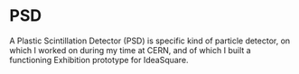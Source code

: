 # PSD
A Plastic Scintillation Detector (PSD) is specific kind of particle detector, on which I worked on during my time at CERN, and of which I built a functioning Exhibition prototype for IdeaSquare.
